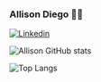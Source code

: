 ###  Allison Diego 🙋‍♂️
[![Linkedin](https://img.shields.io/badge/LinkedIn-0077B5?style=for-the-badge&logo=linkedin&logoColor=white)](www.linkedin.com/in/allison-diego-a74a50210)


![Allison GitHub stats](https://github-readme-stats.vercel.app/api?username=AllisonDieg0&show_icons=true&theme=merko)

![Top Langs](https://github-readme-stats.vercel.app/api/top-langs/?username=AllisonDieg0&layout=compact)


